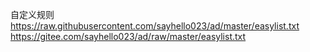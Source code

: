 自定义规则
https://raw.githubusercontent.com/sayhello023/ad/master/easylist.txt
https://gitee.com/sayhello023/ad/raw/master/easylist.txt
